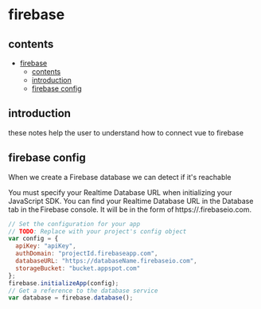 # firebase

## contents

- [firebase](#firebase)
  - [contents](#contents)
  - [introduction](#introduction)
  - [firebase config](#firebase-config)

## introduction

these notes help the user to understand how to connect vue to firebase

## firebase config

When we create a Firebase database we can detect if it's reachable 
 
You must specify your Realtime Database URL when initializing your JavaScript SDK. 
You can find your Realtime Database URL in the Database tab in the Firebase console. It will be in the form of https://<databaseName>.firebaseio.com. 

```js
// Set the configuration for your app 
// TODO: Replace with your project's config object 
var config = { 
  apiKey: "apiKey", 
  authDomain: "projectId.firebaseapp.com", 
  databaseURL: "https://databaseName.firebaseio.com", 
  storageBucket: "bucket.appspot.com" 
}; 
firebase.initializeApp(config); 
// Get a reference to the database service 
var database = firebase.database(); 
``` 
 
